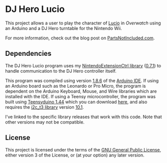 # DJ Hero Lucio
This project allows a user to play the character of [Lucio](https://playoverwatch.com/en-us/heroes/lucio/) in *Overwatch* using an Arduino and a DJ Hero turntable for the Nintendo Wii.

For more information, check out the blog post on [PartsNotIncluded.com](http://www.partsnotincluded.com/altctrl/playing-lucio-with-a-dj-hero-turntable).

## Dependencies
The DJ Hero Lucio program uses my [NintendoExtensionCtrl library](https://github.com/dmadison/NintendoExtensionCtrl/) ([0.7.1](https://github.com/dmadison/NintendoExtensionCtrl/releases/tag/v0.7.1)) to handle communication to the DJ Hero controller itself.

This program was compiled using version [1.8.6](https://www.arduino.cc/en/Main/OldSoftwareReleases) of the [Arduino IDE](https://www.arduino.cc/en/Main/Software). If using an Arduino board such as the Leonardo or Pro Micro, the program is dependent on the Arduino Keyboard, Mouse, and Wire libraries which are installed with the IDE. If using a Teensy microcontroller, the program was built using [Teensyduino 1.44](https://www.pjrc.com/teensyduino-1-44-released/) which you can download [here](https://www.pjrc.com/teensy/td_144), and also requires the [i2c_t3 library](https://github.com/nox771/i2c_t3) version [10.1](https://github.com/nox771/i2c_t3/releases/tag/v10.1).

I've linked to the specific library releases that work with this code. Note that other versions may not be compatible.

## License
This project is licensed under the terms of the [GNU General Public License](https://www.gnu.org/licenses/gpl-3.0.en.html), either version 3 of the License, or (at your option) any later version.
